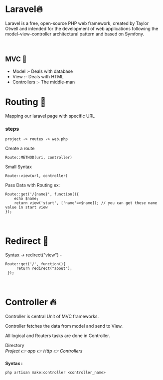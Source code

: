 # Laravel🔥
<p>Laravel is a free, open-source PHP web framework, created by Taylor Otwell and intended for the development of web applications following the model–view–controller architectural pattern and based on Symfony.</p><br/>

## MVC 🚀
* Model  :- Deals with database
* View :- Deals with HTML
* Controllers :- The middle-man

# Routing 🚀
<p>Mapping our laravel page with specific URL</p>

### steps
``` 
project -> routes -> web.php
``` 
Create a route
```
Route::METHOD(uri, controller)
 ```
 Small Syntax

 ```
 Route::view(url, controller)
 ```
 Pass Data with Routing  ex:
 ```
 Route::get('/{name}', function(){
     echo $name;
     return view('start', ['name'=>$name]); // you can get these name value in start view
 });
 ```
 <br/>

 # Redirect 🚀

Syntax -> redirect("view") -

```
Route::get('/', function(){
     return redirect("about");
 });
```
<br/>

# Controller 🔥
<p>Controller is central Unit of MVC frameworks.</p>
<p>Controller fetches the data from model and send to View.</p>
<p>All logical and Routers tasks are done in Controller.</p>
Directory<br/>
<i>Project 👉 app 👉 Http 👉 Controllers</i>
<br/>
<br/>
<b>Syntax :</b>

```
php artisan make:controller <controller_name>
```

